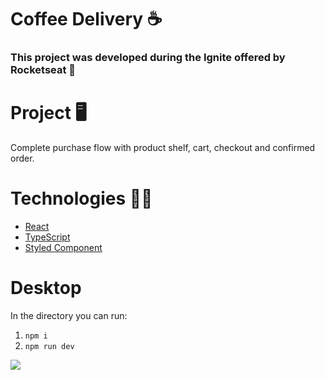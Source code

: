 # Coffee Delivery ☕️


### This project was developed during the Ignite offered by Rocketseat 🚀

# Project 🖥️


Complete purchase flow with product shelf, cart, checkout and confirmed order.

# Technologies 👩‍💻

- [React](https://pt-br.reactjs.org/)
- [TypeScript](https://www.typescriptlang.org/docs/)
- [Styled Component](https://styled-components.com/)

# Desktop

In the directory you can run:

1. `npm i`
2. `npm run dev`


![](/src/assets/apresentation-coffee.gif)

